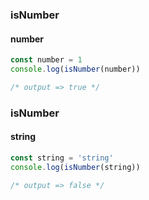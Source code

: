 ### isNumber

#### number

```typescript
const number = 1
console.log(isNumber(number))

/* output => true */
```

### isNumber

#### string

```typescript
const string = 'string'
console.log(isNumber(string))

/* output => false */
```

